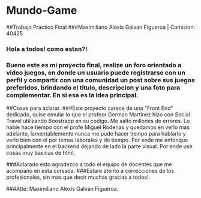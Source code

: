 # Mundo-Game
##Trabajo Practico Final
###Maximiliano Alexis Galvan Figueroa | Comision: 40425

### Hola a todos! como estan?!
### Bueno este es mi proyecto final, realize un foro orientado a video juegos, en donde un usuario puede registrarse con un perfil y compartir con una comunidad un post sobre sus juegos preferidos, brindando el titulo, descripcion y una foto para complementar. En si esa es la idea principal.

##Cosas para aclarar.
###Este proyecto carece de una "Front End" dedicado, quise emular lo que el profeor German Martinez hizo con Social Travel utilizando Boostrapp en su codigo. Me salto millones de errores. Lo hable hace tiempo con el profe Miguel Rodenas y quedamos en verlo mas adelante, lamentablemente nunca me pude hacer tiempo para hablarlo y verlo bien con el por temas laborales y de tiempo. Por ende me enfonque principalmente en el backend dejando de lado la parte visual. Por ende use cosas muy basicas de html.

###Aclarado esto agradezco a todo el equipo de docentes que me acompaño en esta cursada.
###Estare atento a correcciones de los profesionales, sin mas que decir muchas gracias a todos!.

###Atte: Maximiliano Alexis Galván Figueroa.
